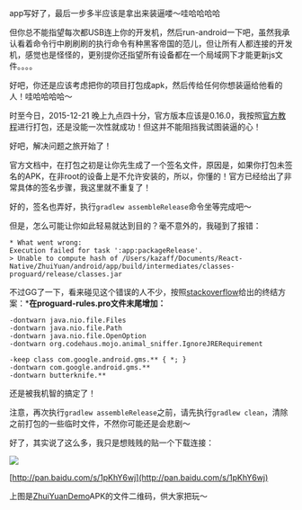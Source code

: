 app写好了，最后一步多半应该是拿出来装逼喽～哇哈哈哈哈

但你总不能指望每次都USB连上你的开发机，然后run-android一下吧，虽然我承认看着命令行中刷刷刷的执行命令有种黑客帝国的范儿，但让所有人都连接的开发机，感觉也是怪怪的，更别提你还指望所有设备都在一个局域网下才能更新js文件。。。。

好吧，你还是应该考虑把你的项目打包成apk，然后传给任何你想装逼给他看的人！哇哈哈哈哈～

时至今日，2015-12-21 晚上九点四十分，官方版本应该是0.16.0，我按照[官方教程](http://react-native.cn/docs/signed-apk-android.html#content)进行打包，还是没能一次性就成功！但这并不能阻挡我试图装逼的心！

好吧，解决问题之旅开始了！

官方文档中，在打包之初是让你先生成了一个签名文件，原因是，如果你打包未签名的APK，在非root的设备上是不允许安装的，所以，你懂的！官方已经给出了非常具体的签名步骤，我这里就不重复了！

好的，签名也弄好，执行`gradlew assembleRelease`命令坐等完成吧～

但是，怎么可能让你如此轻易就达到目的？毫不意外的，我碰到了报错：

```
* What went wrong:
Execution failed for task ':app:packageRelease'.
> Unable to compute hash of /Users/kazaff/Documents/React-Native/ZhuiYuan/android/app/build/intermediates/classes-proguard/release/classes.jar
```

不过GG了一下，看来碰见这个错误的人不少，按照[stackoverflow](http://stackoverflow.com/questions/31643339/errorexecution-failed-for-task-apppackagerelease-unable-to-compute-hash)给出的终结方案：***在proguard-rules.pro文件末尾增加：**

```
-dontwarn java.nio.file.Files
-dontwarn java.nio.file.Path
-dontwarn java.nio.file.OpenOption
-dontwarn org.codehaus.mojo.animal_sniffer.IgnoreJRERequirement

-keep class com.google.android.gms.** { *; }
-dontwarn com.google.android.gms.**
-dontwarn butterknife.**
```

还是被我机智的搞定了！

注意，再次执行`gradlew assembleRelease`之前，请先执行`gradlew clean`，清除之前打包的一些临时文件，不然你可能还是会悲剧～

好了，其实说了这么多，我只是想贱贱的贴一个下载连接：

![](http://pic.yupoo.com/kazaff/Fc35Cqee/swrie.jpg)

[http://pan.baidu.com/s/1pKhY6wj](http://pan.baidu.com/s/1pKhY6wj)

上图是[ZhuiYuanDemo](https://github.com/kazaff/ZhuiYuanDemo)APK的文件二维码，供大家把玩～

